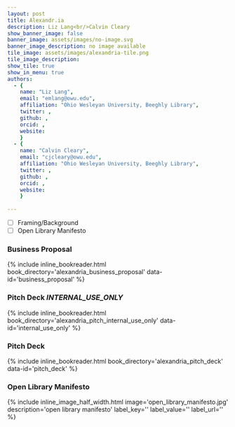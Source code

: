 ```yaml
---
layout: post
title: Alexandr.ia
description: Liz Lang<br/>Calvin Cleary
show_banner_image: false
banner_image: assets/images/no-image.svg
banner_image_description: no image available
tile_image: assets/images/alexandria-tile.png
tile_image_description:
show_tile: true
show_in_menu: true
authors:
  - {
    name: "Liz Lang",
    email: "emlang@owu.edu",
    affiliation: "Ohio Wesleyan University, Beeghly Library",
    twitter: ,
    github: ,
    orcid: ,
    website: 
    }
  - {
    name: "Calvin Cleary",
    email: "cjcleary@owu.edu",
    affiliation: "Ohio Wesleyan University, Beeghly Library",
    twitter: ,
    github: ,
    orcid: ,
    website: 
    }
    
---
```

- [ ] Framing/Background
- [ ] Open Library Manifesto

### Business Proposal

{% include inline_bookreader.html
    book_directory='alexandria_business_proposal'
    data-id='business_proposal'
%}

### Pitch Deck _INTERNAL_USE_ONLY_

{% include inline_bookreader.html
    book_directory='alexandria_pitch_internal_use_only'
    data-id='internal_use_only'
%}

### Pitch Deck

{% include inline_bookreader.html
    book_directory='alexandria_pitch_deck'
    data-id='pitch_deck'
%}

### Open Library Manifesto

{% include inline_image_half_width.html
    image='open_library_manifesto.jpg'
    description='open library manifesto'
    label_key=''
    label_value=''
    label_url=''
%}
